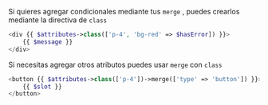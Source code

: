 Si quieres agregar condicionales mediante tus `merge` , puedes crearlos mediante la directiva de `class`

```php
<div {{ $attributes->class(['p-4', 'bg-red' => $hasError]) }}>
    {{ $message }}
</div>
```

Si necesitas agregar otros atributos puedes usar `merge` con `class`

```php
<button {{ $attributes->class(['p-4'])->merge(['type' => 'button']) }}>
    {{ $slot }}
</button>
```